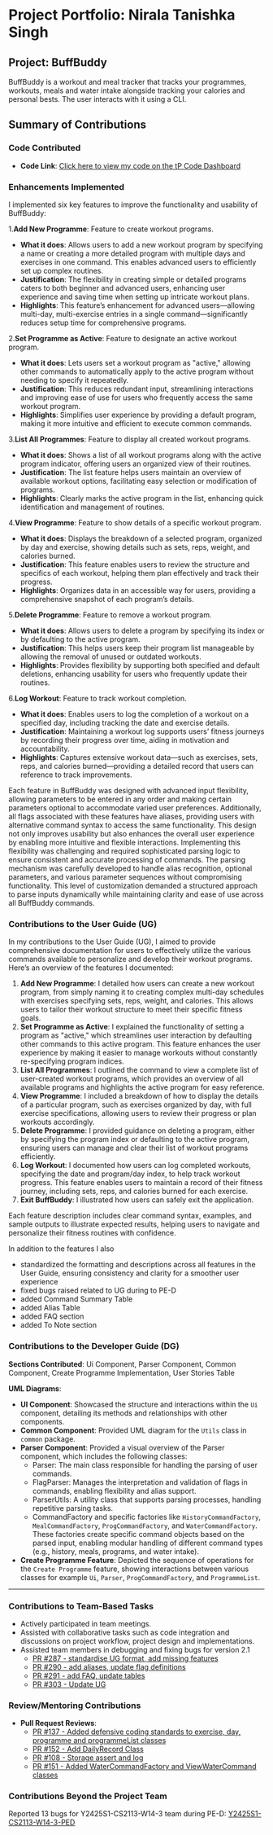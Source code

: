 # Project Portfolio: Nirala Tanishka Singh

## Project: BuffBuddy
BuffBuddy is a workout and meal tracker that tracks your programmes, workouts, meals and water intake alongside tracking your calories and personal bests. The user interacts with it using a CLI.

## Summary of Contributions

### Code Contributed
- **Code Link**: [Click here to view my code on the tP Code Dashboard](https://nus-cs2113-ay2425s1.github.io/tp-dashboard/?search=&breakdown=true&sort=groupTitle%20dsc&sortWithin=title&since=2024-09-20&timeframe=commit&mergegroup=&groupSelect=groupByRepos&checkedFileTypes=docs~functional-code~test-code~other&tabOpen=true&tabType=authorship&tabAuthor=nirala-ts&tabRepo=AY2425S1-CS2113-W10-3%2Ftp%5Bmaster%5D&authorshipIsMergeGroup=false&authorshipFileTypes=docs~functional-code~test-code~other&authorshipIsBinaryFileTypeChecked=false&authorshipIsIgnoredFilesChecked=false)

### Enhancements Implemented

I implemented six key features to improve the functionality and usability of BuffBuddy:

1.**Add New Programme**: Feature to create workout programs.
- **What it does**: Allows users to add a new workout program by specifying a name or creating a more detailed program with multiple days and exercises in one command. This enables advanced users to efficiently set up complex routines.
- **Justification**: The flexibility in creating simple or detailed programs caters to both beginner and advanced users, enhancing user experience and saving time when setting up intricate workout plans.
- **Highlights**: This feature’s enhancement for advanced users—allowing multi-day, multi-exercise entries in a single command—significantly reduces setup time for comprehensive programs.

2.**Set Programme as Active**: Feature to designate an active workout program.
- **What it does**: Lets users set a workout program as "active," allowing other commands to automatically apply to the active program without needing to specify it repeatedly.
- **Justification**: This reduces redundant input, streamlining interactions and improving ease of use for users who frequently access the same workout program.
- **Highlights**: Simplifies user experience by providing a default program, making it more intuitive and efficient to execute common commands.

3.**List All Programmes**: Feature to display all created workout programs.
- **What it does**: Shows a list of all workout programs along with the active program indicator, offering users an organized view of their routines.
- **Justification**: The list feature helps users maintain an overview of available workout options, facilitating easy selection or modification of programs.
- **Highlights**: Clearly marks the active program in the list, enhancing quick identification and management of routines.

4.**View Programme**: Feature to show details of a specific workout program.
- **What it does**: Displays the breakdown of a selected program, organized by day and exercise, showing details such as sets, reps, weight, and calories burned.
- **Justification**: This feature enables users to review the structure and specifics of each workout, helping them plan effectively and track their progress.
- **Highlights**: Organizes data in an accessible way for users, providing a comprehensive snapshot of each program’s details.

5.**Delete Programme**: Feature to remove a workout program.
- **What it does**: Allows users to delete a program by specifying its index or by defaulting to the active program.
- **Justification**: This helps users keep their program list manageable by allowing the removal of unused or outdated workouts.
- **Highlights**: Provides flexibility by supporting both specified and default deletions, enhancing usability for users who frequently update their routines.

6.**Log Workout**: Feature to track workout completion.
- **What it does**: Enables users to log the completion of a workout on a specified day, including tracking the date and exercise details.
- **Justification**: Maintaining a workout log supports users’ fitness journeys by recording their progress over time, aiding in motivation and accountability.
- **Highlights**: Captures extensive workout data—such as exercises, sets, reps, and calories burned—providing a detailed record that users can reference to track improvements.


Each feature in BuffBuddy was designed with advanced input flexibility, allowing parameters to be entered in any order and making certain parameters optional to accommodate varied user preferences. 
Additionally, all flags associated with these features have aliases, providing users with alternative command syntax to access the same functionality. This design not only improves usability but also enhances the overall user experience by enabling more intuitive and flexible interactions.
Implementing this flexibility was challenging and required sophisticated parsing logic to ensure consistent and accurate processing of commands. The parsing mechanism was carefully developed to handle alias recognition, optional parameters, and various parameter sequences without compromising functionality. This level of customization demanded a structured approach to parse inputs dynamically while maintaining clarity and ease of use across all BuffBuddy commands.


### Contributions to the User Guide (UG)

In my contributions to the User Guide (UG), I aimed to provide comprehensive documentation for users to effectively utilize the various commands available to personalize and develop their workout programs. 
Here’s an overview of the features I documented:

1. **Add New Programme**: I detailed how users can create a new workout program, from simply naming it to creating complex multi-day schedules with exercises specifying sets, reps, weight, and calories. This allows users to tailor their workout structure to meet their specific fitness goals.
2. **Set Programme as Active**: I explained the functionality of setting a program as "active," which streamlines user interaction by defaulting other commands to this active program. This feature enhances the user experience by making it easier to manage workouts without constantly re-specifying program indices.
3. **List All Programmes**: I outlined the command to view a complete list of user-created workout programs, which provides an overview of all available programs and highlights the active program for easy reference.
4. **View Programme**: I included a breakdown of how to display the details of a particular program, such as exercises organized by day, with full exercise specifications, allowing users to review their progress or plan workouts accordingly.
5. **Delete Programme**: I provided guidance on deleting a program, either by specifying the program index or defaulting to the active program, ensuring users can manage and clear their list of workout programs efficiently.
6. **Log Workout**: I documented how users can log completed workouts, specifying the date and program/day index, to help track workout progress. This feature enables users to maintain a record of their fitness journey, including sets, reps, and calories burned for each exercise.
7. **Exit BuffBuddy**: I illustrated how users can safely exit the application.

Each feature description includes clear command syntax, examples, and sample outputs to illustrate expected results, helping users to navigate and personalize their fitness routines with confidence.

In addition to the features I also 
- standardized the formatting and descriptions across all features in the User Guide, ensuring consistency and clarity for a smoother user experience
- fixed bugs raised related to UG during to PE-D
- added Command Summary Table
- added Alias Table
- added FAQ section
- added To Note section

### Contributions to the Developer Guide (DG)

**Sections Contributed**: Ui Component, Parser Component, Common Component, Create Programme Implementation, User Stories Table

**UML Diagrams**:
- **UI Component**: Showcased the structure and interactions within the `Ui` component, detailing its methods and relationships with other components.
- **Common Component**: Provided UML diagram for the `Utils` class in `common` package.
- **Parser Component**: Provided a visual overview of the Parser component, which includes the following classes:
  - Parser: The main class responsible for handling the parsing of user commands. 
  - FlagParser: Manages the interpretation and validation of flags in commands, enabling flexibility and alias support. 
  - ParserUtils: A utility class that supports parsing processes, handling repetitive parsing tasks. 
  - CommandFactory and specific factories like `HistoryCommandFactory`, `MealCommandFactory`, `ProgCommandFactory`, and `WaterCommandFactory`.
    These factories create specific command objects based on the parsed input, enabling modular handling of different command types (e.g., history, meals, programs, and water intake).
- **Create Programme Feature**: Depicted the sequence of operations for the `Create Programme` feature, showing interactions between various classes for example `Ui`, `Parser`, `ProgCommandFactory`, and `ProgrammeList`. 

---

### Contributions to Team-Based Tasks
- Actively participated in team meetings.
- Assisted with collaborative tasks such as code integration and discussions on project workflow, project design and implementations.
- Assisted team members in debugging and fixing bugs for version 2.1
  - [PR #287 - standardise UG format, add missing features](https://github.com/AY2425S1-CS2113-W10-3/tp/pull/287)
  - [PR #290 - add aliases, update flag definitions ](https://github.com/AY2425S1-CS2113-W10-3/tp/pull/290)
  - [PR #291 - add FAQ, update tables](https://github.com/AY2425S1-CS2113-W10-3/tp/pull/291)
  - [PR #303 - Update UG](https://github.com/AY2425S1-CS2113-W10-3/tp/pull/303)

### Review/Mentoring Contributions
- **Pull Request Reviews**:
  - [PR #137 - Added defensive coding standards to exercise, day, programme and programmeList classes](https://github.com/AY2425S1-CS2113-W10-3/tp/pull/137)
  - [PR #152 - Add DailyRecord Class](https://github.com/AY2425S1-CS2113-W10-3/tp/pull/152)
  - [PR #108 - Storage assert and log](https://github.com/AY2425S1-CS2113-W10-3/tp/pull/108)
  - [PR #151 - Added WaterCommandFactory and ViewWaterCommand classes](https://github.com/AY2425S1-CS2113-W10-3/tp/pull/151)

### Contributions Beyond the Project Team

Reported 13 bugs for Y2425S1-CS2113-W14-3 team during PE-D: [Y2425S1-CS2113-W14-3-PED](https://github.com/nirala-ts/ped/issues)
